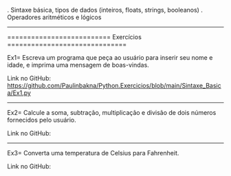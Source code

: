 . Sintaxe básica, tipos de dados (inteiros, floats, strings, booleanos)
. Operadores aritméticos e lógicos

---

========================== Exercícios ==============================

Ex1= Escreva um programa que peça ao usuário para inserir seu nome e idade, e imprima uma mensagem de boas-vindas.

Link no GitHub: https://github.com/Paulinbakna/Python.Exercicios/blob/main/Sintaxe_Basica/Ex1.py

---

Ex2= Calcule a soma, subtração, multiplicação e divisão de dois números fornecidos pelo usuário.

Link no GitHub: 

---

Ex3= Converta uma temperatura de Celsius para Fahrenheit.

Link no GitHub: